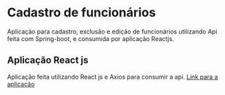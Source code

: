 # Cadastro de funcionários

Aplicação para cadastro, exclusão e edição de funcionários utilizando Api feita com Spring-boot, e consumida por aplicação Reactjs.

## Aplicação React js

Aplicação feita utilizando React js e Axios para consumir  a api. [Link para a aplicação](http://cadastro-de-funcionarios.herokuapp.com/)
